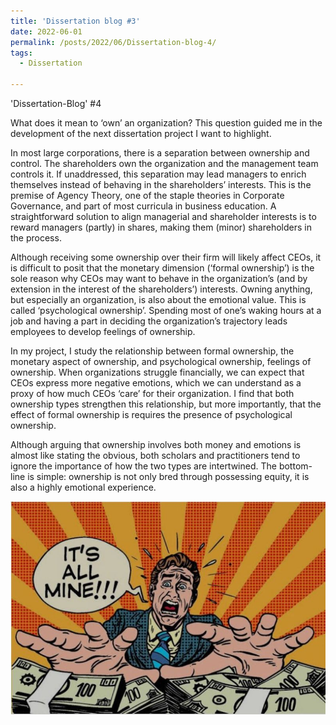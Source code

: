 ```yaml
---
title: 'Dissertation blog #3'
date: 2022-06-01
permalink: /posts/2022/06/Dissertation-blog-4/
tags:
  - Dissertation

---
```


'Dissertation-Blog' #4

What does it mean to ‘own’ an organization? This question guided me in the development of the next dissertation project I want to highlight.
 
In most large corporations, there is a separation between ownership and control. The shareholders own the organization and the management team controls it. If unaddressed, this separation may lead managers to enrich themselves instead of behaving in the shareholders’ interests. This is the premise of Agency Theory, one of the staple theories in Corporate Governance, and part of most curricula in business education. A straightforward solution to align managerial and shareholder interests is to reward managers (partly) in shares, making them (minor) shareholders in the process.
 
Although receiving some ownership over their firm will likely affect CEOs, it is difficult to posit that the monetary dimension (‘formal ownership’) is the sole reason why CEOs may want to behave in the organization’s (and by extension in the interest of the shareholders’) interests. Owning anything, but especially an organization, is also about the emotional value. This is called ‘psychological ownership’. Spending most of one’s waking hours at a job and having a part in deciding the organization’s trajectory leads employees to develop feelings of ownership.
 
In my project, I study the relationship between formal ownership, the monetary aspect of ownership, and psychological ownership, feelings of ownership. When organizations struggle financially, we can expect that CEOs express more negative emotions, which we can understand as a proxy of how much CEOs ‘care’ for their organization. I find that both ownership types strengthen this relationship, but more importantly, that the effect of formal ownership is requires the presence of psychological ownership.
 
Although arguing that ownership involves both money and emotions is almost like stating the obvious, both scholars and practitioners tend to ignore the importance of how the two types are intertwined. The bottom-line is simple: ownership is not only bred through possessing equity, it is also a highly emotional experience.

![](/images/blog4.jpg)